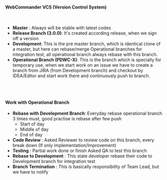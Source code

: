 #### WebCommander VCS (Version Control System) 

<br>

* **Master** : Always will be stable with latest codes
* **Release Branch (3.0.0)**: It's created according release, when we sign off a version
* **Development**: This is the pre master branch, which is identical clone of a master, but here can rebase/merge Operational branches for integration test,
all operational branch always rebase with this branch.
* **Operational Branch (PDWC-X)**: This is the branch which is specially for temporary use, when we start work on an issue 
we have to create a branch from JIRA (from Development branch) and checkout by IDEA/Editor and start work there and continuously push to branch.




<br><br>

#### Work with Operational Branch

* **Rebase with Development Branch**: Everyday rebase operational branch 3 times must, good practise is rebase after few push 
  * Start of day 
  * Middle of day
  * End of day
* **Code Review** : Asked Reviewer to review code on this branch, every break down (If only implementation/Improvement)
* **Testing** : Partial work done or finish Asked QA to test this branch 
* **Rebase to Development** : This state developer rebase their code to Development branch for integration test
* **Branch Termination** : This is basically responsibility of Team Lead, but we have to notify